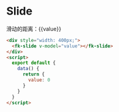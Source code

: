 # Slide
<div style="width: 400px;">
  <fk-slide v-model="value"></fk-slide>
</div>
滑动的距离：{{value}}
<script>
  export default {
    data() {
      return {
        value: 0
      }
    }
  }
</script>

````html
<div style="width: 400px;">
  <fk-slide v-model="value"></fk-slide>
</div>
<script>
  export default {
    data() {
      return {
        value: 0
      }
    }
  }
</script>
````